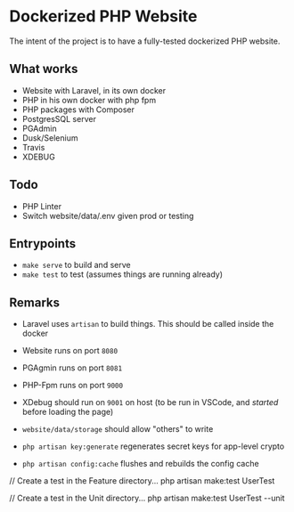 # Dockerized PHP Website

The intent of the project is to have a fully-tested dockerized PHP website.

## What works

- Website with Laravel, in its own docker
- PHP in his own docker with php fpm
- PHP packages with Composer
- PostgresSQL server
- PGAdmin
- Dusk/Selenium
- Travis
- XDEBUG

## Todo

- PHP Linter
- Switch website/data/.env given prod or testing

## Entrypoints

- `make serve` to build and serve
- `make test` to test (assumes things are running already)

## Remarks

- Laravel uses `artisan` to build things. This should be called inside the docker

- Website runs on port `8080`
- PGAgmin runs on port `8081`
- PHP-Fpm runs on port `9000`
- XDebug should run on `9001` on host (to be run in VSCode, and *started* before loading the page)

- `website/data/storage` should allow "others" to write

- `php artisan key:generate` regenerates secret keys for app-level crypto
- `php artisan config:cache` flushes and rebuilds the config cache

// Create a test in the Feature directory...
php artisan make:test UserTest

// Create a test in the Unit directory...
php artisan make:test UserTest --unit